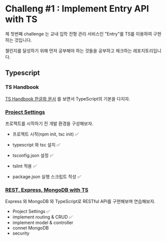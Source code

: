# Challeng #1 : Implement Entry API with TS

제 첫번째 challenge 는 교내 입학 전형 관리 서비스인 "Entry"를 TS를 이용하여 구현하는 것입니다. 

챌린지를 달성하기 위해 먼저 공부해야 하는 것들을 공부하고 체크하는 레포지토리입니다.

## Typescript 

### TS Handbook

[TS Handbook 한글화 문서](<https://typescript-kr.github.io/>) 를 보면서 TypeScript의 기본을 다지자.



### [Project Settings](https://github.com/huewilliams/challenge1-Entry4.0/tree/master/TypeScript/Project%20Settings)

프로젝트를 시작하기 전 개발 환경을 구성해보자.

* 프로젝트 시작(npm init, tsc init) ✅

- typescript 와 tsc 설치 ✅

- tsconfig.json 설정 ✅

- tslint 적용 ✅

- package.json 실행 스크립트 작성 ✅

  

### [REST, Express, MongoDB with TS](<https://github.com/huewilliams/challenge1-Entry4.0/tree/master/TypeScript/REST%2CExpress%2CMongoDB>)

Express 와 MongoDB 와 TypeScript로 RESTful API를 구현해보며 연습해보자.
* Project Settings ✅
* implement routing & CRUD ✅
* implement model & controller  
* connet MongoDB 
* security

